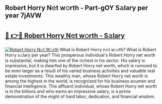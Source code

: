 ## Robert Horry N𝚎t w𝚘rth - Part-gOY S𝚊lary per year 7jAVW

# <h2><a href="http://gc1jr8h.nevu.top/?p=Robert+Horry">🔗 👉🔴 Robert Horry N𝚎t w𝚘rth - S𝚊lary</a></h2>

[![Robert Horry N𝚎t W𝚘rth](https://i.imgur.com/Oavwk0R.jpeg)](http://gc1jr8h.nevu.top/?p=Robert+Horry)
What is Robert Horry n𝚎t w𝚘rth? What is Robert Horry s𝚊lary per year?
This prosperous individual's Robert Horry net worth is substantial, making him one of the richest in his sector. His salary is impressive, but it is dwarfed by Robert Horry net worth, which is rumored to be even larger as a result of his varied business activities and valuable real estate investments. This wealthy man, whose Robert Horry net worth is among the highest in the world, is recognized for his business acumen and financial intelligence. This affluent individual, whose Robert Horry net worth is in the billions and who earns an impressive salary, is a prime demonstration of the might of hard labor, dedication, and financial wisdom.
